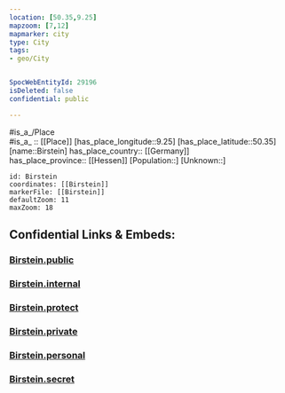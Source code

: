 ```yaml
---
location: [50.35,9.25] 
mapzoom: [7,12] 
mapmarker: city 
type: City
tags:
- geo/City


SpocWebEntityId: 29196
isDeleted: false
confidential: public

---
```

#is_a_/Place  
#is_a_ :: [[Place]] 
[has_place_longitude::9.25] 
[has_place_latitude::50.35] 
[name::Birstein] 
has_place_country:: [[Germany]]  
has_place_province:: [[Hessen]] 
[Population::] 
[Unknown::] 


```leaflet
id: Birstein
coordinates: [[Birstein]] 
markerFile: [[Birstein]] 
defaultZoom: 11 
maxZoom: 18
```


## Confidential Links & Embeds: 

### [Birstein.public](/_public/\Earth\Continent\Europe\Europe~Central\Germany\Germany~West\Hessen\counties~Hessen\Wetteraukreis\cities~Wetteraukreis\Kefenrod\boroughs~KefenrodBirstein.public.md) 

### [Birstein.internal](/_internal/\Earth\Continent\Europe\Europe~Central\Germany\Germany~West\Hessen\counties~Hessen\Wetteraukreis\cities~Wetteraukreis\Kefenrod\boroughs~KefenrodBirstein.internal.md) 

### [Birstein.protect](/_protect/\Earth\Continent\Europe\Europe~Central\Germany\Germany~West\Hessen\counties~Hessen\Wetteraukreis\cities~Wetteraukreis\Kefenrod\boroughs~KefenrodBirstein.protect.md) 

### [Birstein.private](/_private/\Earth\Continent\Europe\Europe~Central\Germany\Germany~West\Hessen\counties~Hessen\Wetteraukreis\cities~Wetteraukreis\Kefenrod\boroughs~KefenrodBirstein.private.md) 

### [Birstein.personal](/_personal/\Earth\Continent\Europe\Europe~Central\Germany\Germany~West\Hessen\counties~Hessen\Wetteraukreis\cities~Wetteraukreis\Kefenrod\boroughs~KefenrodBirstein.personal.md) 

### [Birstein.secret](/_secret/\Earth\Continent\Europe\Europe~Central\Germany\Germany~West\Hessen\counties~Hessen\Wetteraukreis\cities~Wetteraukreis\Kefenrod\boroughs~KefenrodBirstein.secret.md)

